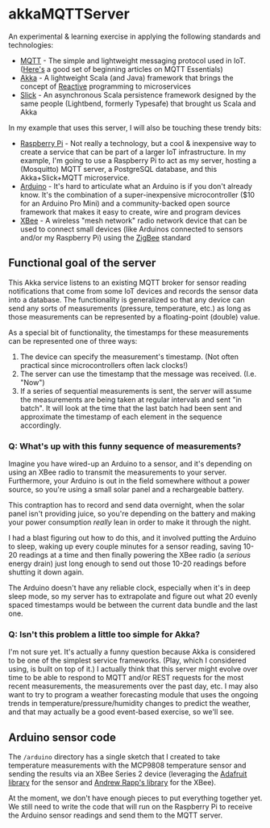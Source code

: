 # akkaMQTTServer
An experimental &amp; learning exercise in applying the following standards
and technologies:

* [MQTT](http://mqtt.org) - The simple and lightweight messaging protocol used in IoT. ([Here's](http://www.hivemq.com/blog/mqtt-essentials/) a good set of beginning articles on MQTT Essentials)
* [Akka](http://akka.io) - A lightweight Scala (and Java) framework that brings the concept of [Reactive](http://www.reactivemanifesto.org) programming to microservices
* [Slick](http://slick.lightbend.com) - An asynchronous Scala persistence framework designed by the same people (Lightbend, formerly Typesafe) that brought us Scala and Akka

In my example that uses this server, I will also be touching these trendy bits:

* [Raspberry Pi](https://www.raspberrypi.org) - Not really a technology, but a cool &amp; inexpensive way to create a  service that can be part of a larger IoT infrastructure. In my example, I'm going to use a Raspberry Pi to act as my server, hosting a (Mosquitto) MQTT server, a PostgreSQL database, and this Akka+Slick+MQTT microservice.
* [Arduino](https://ww.arduino.cc) - It's hard to articulate what an Arduino is if you don't already know. It's the combination of a super-inexpensive microcontroller ($10 for an Arduino Pro Mini) and a community-backed open source framework that makes it easy to create, wire and program devices
* [XBee](https://www.arduino.cc) - A wireless "mesh network" radio network device that can be used to connect small devices (like Arduinos connected to sensors and/or my Raspberry Pi) using the [ZigBee](http://www.zigbee.org) standard

## Functional goal of the server

This Akka service listens to an existing MQTT broker for  sensor reading notifications that come from some IoT devices and records the sensor data into a database. The functionality is generalized so that any device can send any sorts of measurements (pressure, temperature, etc.) as long as those measurements can be represented by a floating-point (double) value.

As a special bit of functionality, the timestamps for these measurements can be represented one of three ways:

1. The device can specify the measurement's timestamp. (Not often practical since microcontrollers often lack clocks!)
2. The server can use the timestamp that the message was received. (I.e. "Now")
3. If a series of sequential measurements is sent, the server will assume the measurements are being taken at regular intervals and sent "in batch". It will look at the time that the last batch had been sent and approximate the timestamp of each element in the sequence accordingly.

### Q: What's up with this funny sequence of measurements?

Imagine you have wired-up an Arduino to a sensor, and it's depending on using an XBee radio to transmit the measurements to your server. Furthermore, your Arduino is out in the field somewhere without a power source, so you're using a small solar panel and a rechargeable battery.

This contraption has to record and send data overnight, when the solar panel isn't providing juice, so you're depending on the battery and making your power consumption _really_ lean in order to make it through the night.

I had a blast figuring out how to do this, and it involved putting the Arduino to sleep, waking up every couple minutes for a sensor reading, saving 10-20 readings at a time and then finally powering the XBee radio (a _serious_ energy drain) just long enough to send out those 10-20 readings before shutting it down again.

The Arduino doesn't have any reliable clock, especially when it's in deep sleep mode, so my server has to extrapolate and figure out what 20 evenly spaced timestamps would be between the current data bundle and the last one.

### Q: Isn't this problem a little too simple for Akka?

I'm not sure yet. It's actually a funny question because Akka is considered to be one of the simplest service frameworks. (Play, which I considered using, is built on top of it.) I actually think that this server might evolve over time to be able to respond to MQTT and/or REST requests for the most recent measurements, the measurements over the past day, etc. I may also want to try to program a weather forecasting module that uses the ongoing trends in temperature/pressure/humidity changes to predict the weather, and that may actually be a good event-based exercise, so we'll see.

## Arduino sensor code

The `/arduino` directory has a single sketch that I created to take temperature
measurements with the MCP9808 temperature sensor and sending the results via an
XBee Series 2 device (leveraging the [Adafruit library](https://github.com/adafruit/Adafruit_MCP9808_Library) for the sensor and [Andrew Rapp's library](https://github.com/andrewrapp/xbee-arduino) for the XBee).

At the moment, we don't have enough pieces to put everything together yet. We still
need to write the code that will run on the Raspberry Pi to receive the Arduino
sensor readings and send them to the MQTT server.